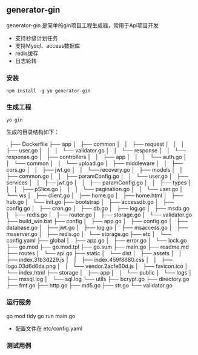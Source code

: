## generator-gin

generator-gin 是简单的gin项目工程生成器，常用于Api项目开发

* 支持秒级计划任务
* 支持Mysql、access数据库
* redis缓存
* 日志轮转


### 安装

    npm install -g yo generator-gin

### 生成工程

    yo gin
    
生成的目录结构如下：

.
├── Dockerfile
├── app
│   ├── common
│   │   ├── request
│   │   │   ├── user.go
│   │   │   └── validator.go
│   │   └── response
│   │       └── response.go
│   ├── controllers
│   │   ├── app
│   │   │   └── auth.go
│   │   └── common
│   │       └── upload.go
│   ├── middleware
│   │   ├── cors.go
│   │   ├── jwt.go
│   │   └── recovery.go
│   ├── models
│   │   ├── common.go
│   │   ├── paramConfig.go
│   │   └── user.go
│   ├── services
│   │   ├── jwt.go
│   │   ├── paramConfig.go
│   │   ├── types
│   │   │   ├── pSlice.go
│   │   │   └── pagination.go
│   │   └── user.go
│   └── ws
│       ├── client.go
│       ├── home.go
│       ├── home.html
│       ├── hub.go
│       └── init.go
├── bootstrap
│   ├── accessdb.go
│   ├── config.go
│   ├── cron.go
│   ├── db.go
│   ├── log.go
│   ├── msdb.go
│   ├── redis.go
│   ├── router.go
│   ├── storage.go
│   └── validator.go
├── build_win.bat
├── config
│   ├── app.go
│   ├── config.go
│   ├── database.go
│   ├── jwt.go
│   ├── log.go
│   ├── msaccess.go
│   ├── msserver.go
│   ├── redis.go
│   └── storage.go
├── etc
│   └── config.yaml
├── global
│   ├── app.go
│   ├── error.go
│   └── lock.go
├── go.mod
├── go.mod.tpl
├── go.sum
├── main.go
├── readme.md
├── routes
│   └── api.go
├── static
│   └── dist
│       ├── assets
│       │   ├── index.31b3d229.js
│       │   ├── index.459f8680.css
│       │   ├── logo.03d6d6da.png
│       │   └── vendor.2acfe60d.js
│       ├── favicon.ico
│       └── index.html
├── storage
│   ├── app
│   │   └── public
│   └── logs
│       ├── mssql.log
│       └── sql.log
└── utils
    ├── bcrypt.go
    ├── directory.go
    ├── fmt.go
    ├── http.go
    ├── md5.go
    ├── str.go
    └── validator.go

### 运行服务
go mod tidy
go run main.go

* 配置文件在 etc/config.yaml

### 测试用例
